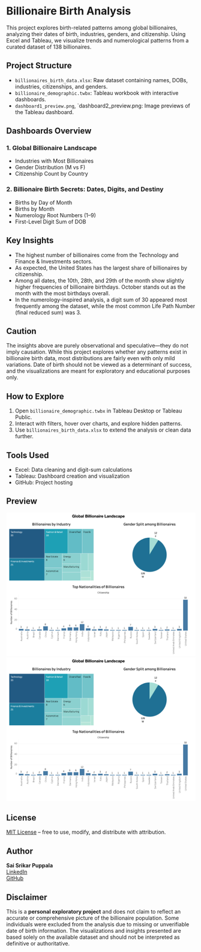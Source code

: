 # Billionaire Birth Analysis

This project explores birth-related patterns among global billionaires, analyzing their dates of birth, industries, genders, and citizenship. Using Excel and Tableau, we visualize trends and numerological patterns from a curated dataset of 138 billionaires.

## Project Structure

- `billionaires_birth_data.xlsx`: Raw dataset containing names, DOBs, industries, citizenships, and genders.
- `billionaire_demographic.twbx`: Tableau workbook with interactive dashboards.
- `dashboard1_preview.png`, `dashboard2_preview.png: Image previews of the Tableau dashboard.

## Dashboards Overview

### 1. Global Billionaire Landscape
- Industries with Most Billionaires
- Gender Distribution (M vs F)
- Citizenship Count by Country

### 2. Billionaire Birth Secrets: Dates, Digits, and Destiny
- Births by Day of Month
- Births by Month
- Numerology Root Numbers (1–9)
- First-Level Digit Sum of DOB

## Key Insights

- The highest number of billionaires come from the Technology and Finance & Investments sectors.
- As expected, the United States has the largest share of billionaires by citizenship.
- Among all dates, the 10th, 28th, and 29th of the month show slightly higher frequencies of billionaire birthdays. October stands out as the month with the most birthdays overall.
- In the numerology-inspired analysis, a digit sum of 30 appeared most frequently among the dataset, while the most common Life Path Number (final reduced sum) was 3.

## Caution

The insights above are purely observational and speculative—they do not imply causation. While this project explores whether any patterns exist in billionaire birth data, most distributions are fairly even with only mild variations. Date of birth should not be viewed as a determinant of success, and the visualizations are meant for exploratory and educational purposes only.
 

## How to Explore

1. Open `billionaire_demographic.twbx` in Tableau Desktop or Tableau Public.
2. Interact with filters, hover over charts, and explore hidden patterns.
3. Use `billionaires_birth_data.xlsx` to extend the analysis or clean data further.

## Tools Used

- Excel: Data cleaning and digit-sum calculations
- Tableau: Dashboard creation and visualization
- GitHub: Project hosting

## Preview

![Dashboard Preview](dashboard1_preview.png)
![Dashboard Preview](dashboard1_preview.png)

## License

[MIT License](LICENSE) – free to use, modify, and distribute with attribution.

## Author

**Sai Srikar Puppala**  
[LinkedIn](https://www.linkedin.com/in/puppalasaisrikar/)  
[GitHub](https://github.com/puppalasaisrikar)

## Disclaimer

This is a **personal exploratory project** and does not claim to reflect an accurate or comprehensive picture of the billionaire population. Some individuals were excluded from the analysis due to missing or unverifiable date of birth information. The visualizations and insights presented are based solely on the available dataset and should not be interpreted as definitive or authoritative.

